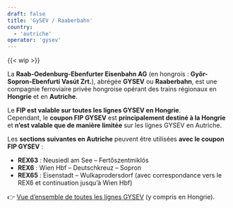 ```yaml
---
draft: false
title: 'GySEV / Raaberbahn'
country:
  - 'autriche'
operator: 'gysev'
---
```


<!-- Retirer la mention "WIP" lorsque la page est finalisée -->
{{< wip >}}

La **Raab-Oedenburg-Ebenfurter Eisenbahn AG** (en hongrois : **Győr-Sopron-Ebenfurti Vasút Zrt.**), abrégée **GYSEV** ou **Raaberbahn**, est une compagnie ferroviaire privée hongroise opérant des trains régionaux en **Hongrie** et en **Autriche**.

Le **FIP est valable sur toutes les lignes GYSEV en Hongrie**.  
Cependant, le **coupon FIP GYSEV** est **principalement destiné à la Hongrie** et **n’est valable que de manière limitée** sur les lignes GYSEV en Autriche.

Les **sections suivantes en Autriche** peuvent être utilisées **avec le coupon FIP GYSEV** :

- **REX63** : Neusiedl am See – Fertőszentmiklós  
- **REX6** : Wien Hbf – Deutschkreuz – Sopron  
- **REX65** : Eisenstadt – Wulkaprodersdorf (avec correspondance vers le REX6 et continuation jusqu’à Wien Hbf)

👉 [Vue d’ensemble de toutes les lignes GYSEV](https://www2.gysev.hu/en/vasutvonalak) (y compris en Hongrie).
